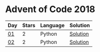 # Advent of Code 2018

| Day | Stars | Language | Solution |
| --- | ----- | -------- | -------- |
| [01](https://adventofcode.com/2018/day/01) | 2 | Python | [Solution](./01) |
| [02](https://adventofcode.com/2018/day/02) | 2 | Python | [Solution](./02) |
